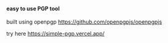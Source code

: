 #### easy to use PGP tool

built using openpgp https://github.com/openpgpjs/openpgpjs

try here https://simple-pgp.vercel.app/